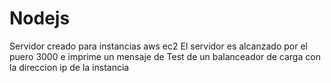 # Nodejs
Servidor creado para instancias aws ec2 
El servidor es alcanzado por el puero 3000 e
imprime un mensaje de Test de un balanceador de carga con la direccion ip de la instancia

